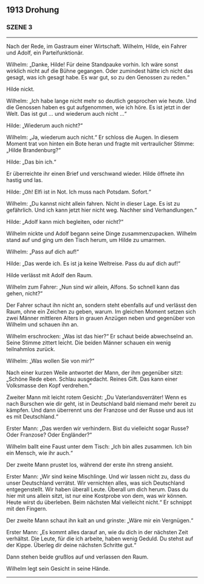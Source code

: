 ## **1913** Drohung

### SZENE 3
____
Nach der Rede, im Gastraum einer Wirtschaft.
Wilhelm, Hilde, ein Fahrer und Adolf, ein Parteifunktionär.

Wilhelm: „Danke, Hilde! Für deine Standpauke vorhin.
Ich wäre sonst wirklich nicht auf die Bühne gegangen.
Oder zumindest hätte ich nicht das gesagt, was ich gesagt habe.
Es war gut, so zu den Genossen zu reden.“

Hilde nickt.

Wilhelm: „Ich habe lange nicht mehr so deutlich gesprochen wie heute.
Und die Genossen haben es gut aufgenommen, wie ich höre.
Es ist jetzt in der Welt.
Das ist gut … und wiederum auch nicht …“

Hilde: „Wiederum auch nicht?“

Wilhelm: „Ja, wiederum auch nicht.“ Er schloss die Augen.
In diesem Moment trat von hinten ein Bote heran und fragte mit vertraulicher Stimme: „Hilde Brandenburg?“

Hilde: „Das bin ich.“

Er überreichte ihr einen Brief und verschwand wieder.
Hilde öffnete ihn hastig und las.

Hilde: „Oh! Elfi ist in Not.
Ich muss nach Potsdam.
Sofort.“

Wilhelm: „Du kannst nicht allein fahren.
Nicht in dieser Lage.
Es ist zu gefährlich.
Und ich kann jetzt hier nicht weg.
Nachher sind Verhandlungen.“

Hilde: „Adolf kann mich begleiten, oder nicht?“

Wilhelm nickte und Adolf begann seine Dinge zusammenzupacken.
Wilhelm stand auf und ging um den Tisch herum, um Hilde zu umarmen.

Wilhelm: „Pass auf dich auf!“

Hilde: „Das werde ich.
Es ist ja keine Weltreise.
Pass du auf dich auf!“

Hilde verlässt mit Adolf den Raum.

Wilhelm zum Fahrer: „Nun sind wir allein, Alfons.
So schnell kann das gehen, nicht?“

Der Fahrer schaut ihn nicht an, sondern steht ebenfalls auf und verlässt den Raum, ohne ein Zeichen zu geben, warum.
Im gleichen Moment setzen sich zwei Männer mittleren Alters in grauen Anzügen neben und gegenüber von Wilhelm und schauen ihn an.

Wilhelm erschrocken: „Was ist das hier?“ Er schaut beide abwechselnd an.
Seine Stimme zittert leicht.
Die beiden Männer schauen ein wenig teilnahmlos zurück.

Wilhelm: „Was wollen Sie von mir?“

Nach einer kurzen Weile antwortet der Mann, der ihm gegenüber sitzt: „Schöne Rede eben.
Schlau ausgedacht.
Reines Gift.
Das kann einer Volksmasse den Kopf verdrehen.“

Zweiter Mann mit leicht rotem Gesicht: „Du Vaterlandsverräter! Wenn es nach Burschen wie dir geht, ist in Deutschland bald niemand mehr bereit zu kämpfen.
Und dann überrennt uns der Franzose und der Russe und aus ist es mit Deutschland.“

Erster Mann: „Das werden wir verhindern.
Bist du vielleicht sogar Russe? Oder Franzose? Oder Engländer?“

Wilhelm ballt eine Faust unter dem Tisch: „Ich bin alles zusammen.
Ich bin ein Mensch, wie ihr auch.“

Der zweite Mann prustet los, während der erste ihn streng ansieht.

Erster Mann: „Wir sind keine Mischlinge.
Und wir lassen nicht zu, dass du unser Deutschland verrätst.
Wir vernichten alles, was sich Deutschland entgegenstellt.
Wir haben überall Leute.
Überall um dich herum.
Dass du hier mit uns allein sitzt, ist nur eine Kostprobe von dem, was wir können.
Heute wirst du überleben.
Beim nächsten Mal vielleicht nicht.“
Er schnippt mit den Fingern.

Der zweite Mann schaut ihn kalt an und grinste: „Wäre mir ein Vergnügen.“

Erster Mann: „Es kommt alles darauf an, wie du dich in der nächsten Zeit verhältst.
Die Leute, für die ich arbeite, haben wenig Geduld.
Du stehst auf der Kippe.
Überleg dir deine nächsten Schritte gut.“

Dann stehen beide grußlos auf und verlassen den Raum.

Wilhelm legt sein Gesicht in seine Hände.
____
